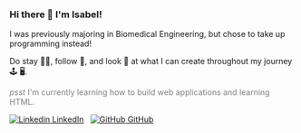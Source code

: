 ### Hi there 👋 I'm Isabel!
<p> I was previously majoring in Biomedical Engineering, but chose to take up programming instead! </p>
<p> Do stay 🤲🏻, follow 💞, and look 🫣 at what I can create throughout my journey 🕹 🖥.</p>
<p style="color:gray"> <i>psst</i> I'm currently learning how to build web applications and learning HTML.</p>

[![Linkedin](https://i.stack.imgur.com/gVE0j.png) LinkedIn](https://www.linkedin.com/in/isabel-chong-78b247169/)
&nbsp;
[![GitHub](https://i.stack.imgur.com/tskMh.png) GitHub](https://github.com/IsabelChong)

<!--
**IsabelChong/IsabelChong** is a ✨ _special_ ✨ repository because its `README.md` (this file) appears on your GitHub profile.

Here are some ideas to get you started:

- 🔭 I’m currently working on ...
- 🌱 I’m currently learning ...
- 👯 I’m looking to collaborate on ...
- 🤔 I’m looking for help with ...
- 💬 Ask me about ...
- 📫 How to reach me: ...
- 😄 Pronouns: ...
- ⚡ Fun fact: ...
-->
